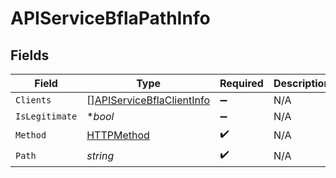 # APIServiceBflaPathInfo


## Fields

| Field                                                                         | Type                                                                          | Required                                                                      | Description                                                                   |
| ----------------------------------------------------------------------------- | ----------------------------------------------------------------------------- | ----------------------------------------------------------------------------- | ----------------------------------------------------------------------------- |
| `Clients`                                                                     | [][APIServiceBflaClientInfo](../../models/shared/apiservicebflaclientinfo.md) | :heavy_minus_sign:                                                            | N/A                                                                           |
| `IsLegitimate`                                                                | **bool*                                                                       | :heavy_minus_sign:                                                            | N/A                                                                           |
| `Method`                                                                      | [HTTPMethod](../../models/shared/httpmethod.md)                               | :heavy_check_mark:                                                            | N/A                                                                           |
| `Path`                                                                        | *string*                                                                      | :heavy_check_mark:                                                            | N/A                                                                           |